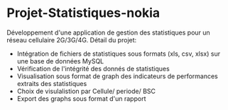# Projet-Statistiques-nokia
Développement d'une application de gestion des statistiques pour un réseau cellulaire 2G/3G/4G. 
Détail du projet:  
- Intégration de fichiers de statistiques sous formats (xls, csv, xlsx) sur une base de données   MySQL  
- Vérification de l'intégrité des donnés de statistiques  
- Visualisation sous format de graph des indicateurs de performances extraits des statistiques 
- Choix de visulalistion par Cellule/ periode/ BSC  
- Export des graphs sous format d'un rapport

